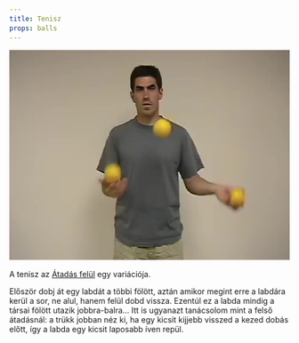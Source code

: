 ```yaml
---
title: Tenisz
props: balls
---
```


![Tenisz](site/videos/poster/tennis.jpg)

A tenisz az [Átadás felül](site/hu/atadas-felul/README.md) egy variációja.

Először dobj át egy labdát a többi fölött, aztán amikor megint erre a labdára kerül a sor, ne alul, hanem felül dobd vissza. Ezentúl ez a labda mindig a társai fölött utazik jobbra-balra… Itt is ugyanazt tanácsolom mint a felső átadásnál:	a trükk jobban néz ki, ha egy kicsit kijjebb visszed a kezed dobás előtt, így a labda egy kicsit laposabb íven repül.


